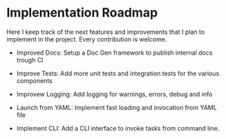 # Implementation Roadmap

Here I keep track of the next features and improvements that I plan to implement in the project. Every contribution is welcome.

- Improved Docs: Setup a Doc Gen framework to publish internal docs trough CI

- Improve Tests: Add more unit tests and integration tests for the various components

- Improvew Logging: Add logging for warnings, errors, debug and info

- Launch from YAML: Implement fast loading and invocation from YAML file

- Implement CLI: Add a CLI interface to invoke tasks from command line.